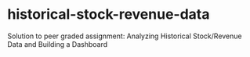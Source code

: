 # historical-stock-revenue-data
Solution to peer graded assignment: Analyzing Historical Stock/Revenue Data and Building a Dashboard
